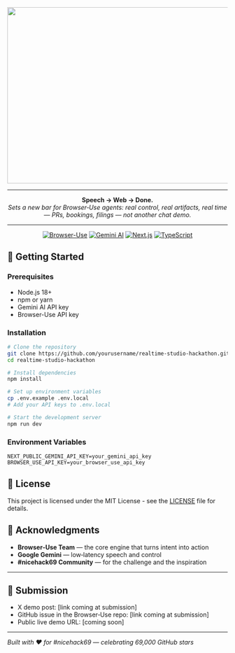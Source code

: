 <div align="center">

<img width="1698" height="403" alt="Browser Use (2)" src="https://github.com/user-attachments/assets/1ab29f98-c0b9-48fe-bc30-b905a010cb9a" />

---

**Speech → Web → Done.**  
*Sets a new bar for Browser‑Use agents: real control, real artifacts, real time — PRs, bookings, filings — not another chat demo.*

---

[![Browser-Use](https://img.shields.io/badge/Browser--Use-3.0-blue?style=flat-square&logo=github)](https://github.com/browser-use/browser-use)
[![Gemini AI](https://img.shields.io/badge/Gemini-AI-orange?style=flat-square&logo=google)](https://ai.google.dev/)
[![Next.js](https://img.shields.io/badge/Next.js-15-black?style=flat-square&logo=next.js)](https://nextjs.org/)
[![TypeScript](https://img.shields.io/badge/TypeScript-5.0-blue?style=flat-square&logo=typescript)](https://www.typescriptlang.org/)

</div>


## 🚀 Getting Started

### **Prerequisites**
- Node.js 18+ 
- npm or yarn
- Gemini AI API key
- Browser-Use API key

### **Installation**
```bash
# Clone the repository
git clone https://github.com/yourusername/realtime-studio-hackathon.git
cd realtime-studio-hackathon

# Install dependencies
npm install

# Set up environment variables
cp .env.example .env.local
# Add your API keys to .env.local

# Start the development server
npm run dev
```

### **Environment Variables**
```env
NEXT_PUBLIC_GEMINI_API_KEY=your_gemini_api_key
BROWSER_USE_API_KEY=your_browser_use_api_key
```


## 📄 License

This project is licensed under the MIT License - see the [LICENSE](LICENSE) file for details.

## 🙏 Acknowledgments

- **Browser‑Use Team** — the core engine that turns intent into action
- **Google Gemini** — low‑latency speech and control
- **#nicehack69 Community** — for the challenge and the inspiration

---

## 🏁 Submission

- X demo post: [link coming at submission]
- GitHub issue in the Browser‑Use repo: [link coming at submission]
- Public live demo URL: [coming soon]

---

*Built with ❤️ for #nicehack69 — celebrating 69,000 GitHub stars*

